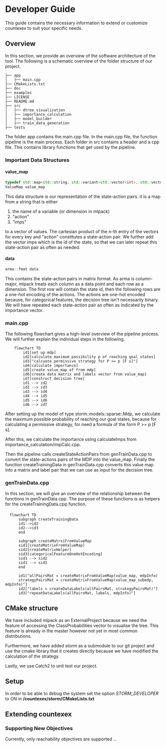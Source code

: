 # Developer Guide
This guide contains the necessary information to extend or customize countexex to suit your specific needs.

## Overview
In this section, we provide an overview of the software architecture of the tool.
The following is a schematic overview of the folder structure of our project.
```
├── app
│   ├── main.cpp
├── CMakeLists.txt
├── doc
├── examples
├── LICENSE
├── README.md
├── src
│   ├── dtree_visualization
│   ├── importance_calculation
│   ├── model_builder
│   ├── train_data_generation
├── tests

```

The folder app contains the main.cpp file.
In the main.cpp file, the function pipeline is the main process. 
Each folder in src contains a header and a cpp file.
This contains library functions that get used by the pipeline.

### Important Data Structures
#### value_map
```cpp
typedef std::map<std::string, std::variant<std::vector<int>, std::vector<bool>>> ValueMap;
ValueMap value_map
```
This data structure is our representation of the state-action pairs. 
it is a map from a string that is either 
1. the name of a variable (or dimension in mlpack)
2. "action"
3. "imps"

to a vector of values. 
The cartesian product of the n-th entry of the vectors for every key and "action" constitutes a state-action pair.
We further add the vector imps which is the id of the state, so that we can later repeat this state-action pair as often as needed.
#### data
```cpp
arma::fmat data
```
This contains the state-action pairs in matrix format. 
As arma is column-major, mlpack treats each column as a data point and each row as a dimension.
The first row will contain the state id, then the following rows are a one-hot encoding of the actions. 
The actions are one-hot encoded because, for categorical features, the decision tree isn't necessarily binary.
We will have repeated each state-action pair as often as indicated by the importance vector.



### main.cpp
The following flowchart gives a high-level overview of the pipeline process. We will further explain the individual steps in the following.
```mermaid
    flowchart TD
        id1[set up mdp]
        id2[calculate maximum possibility p of reaching goal states]
        id3["calcuate permissive strategy for P >= p [F s]"]
        id4[calculate importance]
        id5[create value_map of from mdp]
        id6[create data matrix and labels vector from value_map]
        id7[construct decision tree]
        id1 --> id2
        id2 --> id3
        id3 --> id4
        id4 --> id5
        id5 --> id6
        id6 --> id7

```
After setting up the model of type storm::models::sparse::Mdp<double>, we calculate the maximum possible probability of reaching our goal states, because for calculating a permissive strategy, for need a formula of the form P >= p [F s].

After this, we calculate the importance using calculateImps from importance_calculation/impCalc.cpp.

Then the pipeline calls createStateActionPairs from genTrainData.cpp to convert the state-actions pairs of the MDP into the value_map.
Finally the function createTrainingData in genTrainData.cpp converts this value map into a matrix and label pair that we can use as input for the decision tree.

### genTrainData.cpp
In this section, we will give an overview of the relationship between the functions in genTrainData.cpp.
The purpose of these functions is as helpers for the createTrainingData.cpp function.
#### 

```mermaid
  flowchart TD
      subgraph createTrainingData
      id1-->id2
      id2-->id3
      end

      subgraph createMatrxiFromValueMap 
      sid1[createMatrixFromValueMap]
      sid2[createMatrixHelper]
      sid3[categoricalFeatureOneHotEncoding]
      sid1 --> sid2
      sid1 --> sid3 
      end

      id1["allPairsMat = createMatrixFromValueMap(value_map, mdpInfo) 
      strategyPairsMat = createMatrixFromValueMap(value_map_submdp, mdpInfo)"]
      id2["labels = createDataLabels(allPairsMat, strategyPairsMat)"]
      id3["repeatDataLabels(allPairsMat, labels, mdpInfo)"]
```

## CMake structure
We have included mlpack as an ExternalProject because we need the feature of accessing the ClassProbabilities vector to visualise the tree.
This feature is already in the master however not yet in most common distributions.

Furthermore, we have added storm as a submodule to our git project and use the cmake library that it creates directly because we have modified the calculation of the strategy.

Lastly, we use Catch2 to unit test our project.
## Setup
In order to be able to debug the system set the option *STORM_DEVELOPER* to *ON* in **/countexex/storm/CMakeLists.txt**
## Extending countexex
### Supporting New Objectives
Currently, only reachability objectives are supported ...